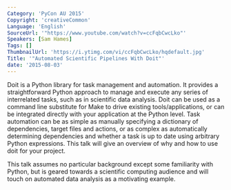 ```yaml
---
Category: 'PyCon AU 2015'
Copyright: 'creativeCommon'
Language: 'English'
SourceUrl: '"https://www.youtube.com/watch?v=ccFqbCwcLko"'
Speakers: [Sam Hames]
Tags: []
ThumbnailUrl: 'https://i.ytimg.com/vi/ccFqbCwcLko/hqdefault.jpg'
Title: '"Automated Scientific Pipelines With Doit"'
date: '2015-08-03'
---
```

Doit is a Python library for task management and automation. It provides a straightforward Python approach to manage and execute any series of interrelated tasks, such as in scientific data analysis. Doit can be used as a command line substitute for Make to drive existing tools/applications, or can be integrated directly with your application at the Python level. Task automation can be as simple as manually specifying a dictionary of dependencies, target files and actions, or as complex as automatically determining dependencies and whether a task is up to date using arbitrary Python expressions. This talk will give an overview of why and how to use doit for your project.

This talk assumes no particular background except some familiarity with Python, but is geared towards a scientific computing audience and will touch on automated data analysis as a motivating example.